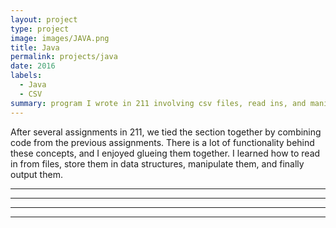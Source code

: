 ```yaml
---
layout: project
type: project
image: images/JAVA.png
title: Java
permalink: projects/java
date: 2016
labels:
  - Java
  - CSV
summary: program I wrote in 211 involving csv files, read ins, and manipulation of data.
---
```


After several assignments in 211, we tied the section together by combining code from the previous assignments. There is a lot of functionality behind these concepts, and I enjoyed glueing them together. I learned how to read in from files, store them in data structures, manipulate them, and finally output them.   

<hr>
<hr>



<hr>
<hr>

